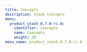 ```yaml
---
title: Concepts
description: Stash Concepts
menu:
  product_stash_0.7.0-rc.0:
    identifier: concepts
    name: Concepts
    weight: 20
menu_name: product_stash_0.7.0-rc.0
---
```


